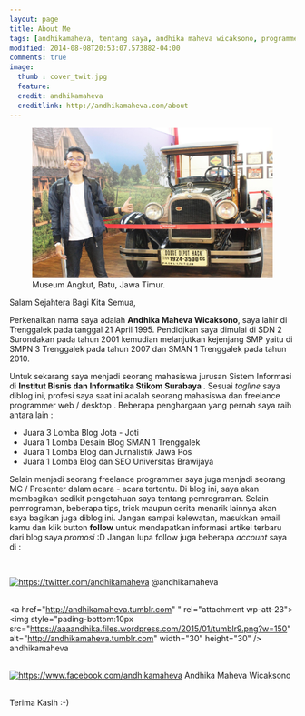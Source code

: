 ```yaml
---
layout: page
title: About Me
tags: [andhikamaheva, tentang saya, andhika maheva wicaksono, programmer indonesia]
modified: 2014-08-08T20:53:07.573882-04:00
comments: true
image:
  thumb : cover_twit.jpg
  feature:
  credit: andhikamaheva
  creditlink: http://andhikamaheva.com/about
---
```

<figure>
	<img src="/images/cover_twit.jpg"/>
	<figcaption>Museum Angkut, Batu, Jawa Timur</a>.</figcaption>
</figure>

Salam Sejahtera Bagi Kita Semua,

Perkenalkan nama saya adalah <strong>Andhika Maheva Wicaksono</strong>, saya lahir di Trenggalek pada tanggal 21 April 1995. Pendidikan saya dimulai di SDN 2 Surondakan pada tahun 2001 kemudian melanjutkan kejenjang SMP yaitu di SMPN 3 Trenggalek pada tahun 2007 dan SMAN 1 Trenggalek pada tahun 2010.

Untuk sekarang saya menjadi seorang mahasiswa jurusan Sistem Informasi di <strong>Institut Bisnis dan Informatika Stikom Surabaya </strong>. Sesuai <em>tagline </em>saya diblog ini, profesi saya saat ini adalah seorang mahasiswa dan freelance programmer web / desktop .
Beberapa penghargaan yang pernah saya raih antara lain :


* Juara 3 Lomba Blog Jota - Joti
* Juara 1 Lomba Desain Blog SMAN 1 Trenggalek
* Juara 1 Lomba Blog dan Jurnalistik Jawa Pos
* Juara 1 Lomba Blog dan SEO Universitas Brawijaya

Selain menjadi seorang freelance programmer saya juga menjadi seorang MC / Presenter dalam acara - acara tertentu.
Di blog ini, saya akan membagikan sedikit pengetahuan saya tentang pemrograman. Selain pemrograman, beberapa tips, trick maupun cerita menarik lainnya akan saya bagikan juga diblog ini. Jangan sampai kelewatan, masukkan email kamu dan klik button <strong>follow</strong> untuk mendapatkan informasi artikel terbaru dari blog saya *promosi* :D
Jangan lupa follow juga beberapa <em>account </em>saya di :

<br>

<a href="https://twitter.com/andhikamaheva" ><img style="pading-bottom:10px"  src="https://aaaandhika.files.wordpress.com/2015/01/social38.png?w=150" alt="https://twitter.com/andhikamaheva" width="32" height="32" /></a> <a title="@andhikamaheva" href="http://twitter.com/andhikamaheva" target="_blank" style="text-decoration:none">@andhikamaheva</a>
<br>
<br>

<a href="http://andhikamaheva.tumblr.com" " rel="attachment wp-att-23"><img style="pading-bottom:10px  src="https://aaaandhika.files.wordpress.com/2015/01/tumblr9.png?w=150" alt="http://andhikamaheva.tumblr.com" width="30" height="30" /></a> <a title="andhikamaheva" href="http://andhikamaheva.tumblr.com" target="_blank" style="text-decoration:none">andhikamaheva</a>
<br>
<br>

<a href="https://aaaandhika.files.wordpress.com/2015/01/facebook24.png" style="pading-bottom:10px"><img  src="https://aaaandhika.files.wordpress.com/2015/01/facebook24.png?w=150" alt="https://www.facebook.com/andhikamaheva" width="27" height="27" /></a><a title="Andhika Maheva Wicaksono" href="https://www.facebook.com/andhikamaheva" target="_blank" style="text-decoration:none"> Andhika Maheva Wicaksono</a>

<br>
Terima Kasih :-)
